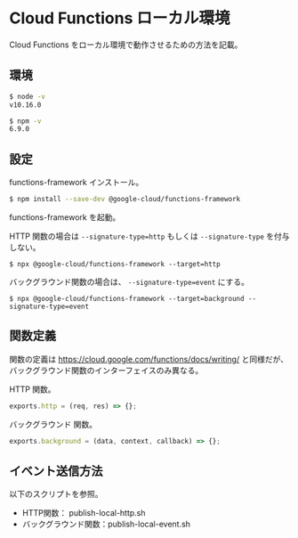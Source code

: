 # Cloud Functions ローカル環境

Cloud Functions をローカル環境で動作させるための方法を記載。

## 環境

```bash
$ node -v
v10.16.0

$ npm -v
6.9.0
```

## 設定

functions-framework インストール。

```bash
$ npm install --save-dev @google-cloud/functions-framework
```

functions-framework を起動。

HTTP 関数の場合は `--signature-type=http` もしくは `--signature-type` を付与しない。

```
$ npx @google-cloud/functions-framework --target=http
```

バックグラウンド関数の場合は、 `--signature-type=event` にする。

```
$ npx @google-cloud/functions-framework --target=background --signature-type=event
```

## 関数定義

関数の定義は https://cloud.google.com/functions/docs/writing/ と同様だが、バックグラウンド関数のインターフェイスのみ異なる。

HTTP 関数。

```js
exports.http = (req, res) => {};
```

バックグラウンド 関数。

```js
exports.background = (data, context, callback) => {};
```

## イベント送信方法

以下のスクリプトを参照。

- HTTP関数： publish-local-http.sh
- バックグラウンド関数：publish-local-event.sh
